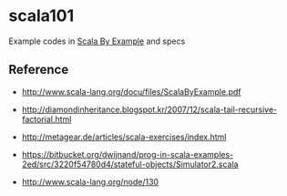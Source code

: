 scala101
====================

Example codes in [Scala By Example](http://www.scala-lang.org/docu/files/ScalaByExample.pdf) and specs

## Reference 

- http://www.scala-lang.org/docu/files/ScalaByExample.pdf

- http://diamondinheritance.blogspot.kr/2007/12/scala-tail-recursive-factorial.html

- http://metagear.de/articles/scala-exercises/index.html

- https://bitbucket.org/dwijnand/prog-in-scala-examples-2ed/src/3220f54780d4/stateful-objects/Simulator2.scala

- http://www.scala-lang.org/node/130